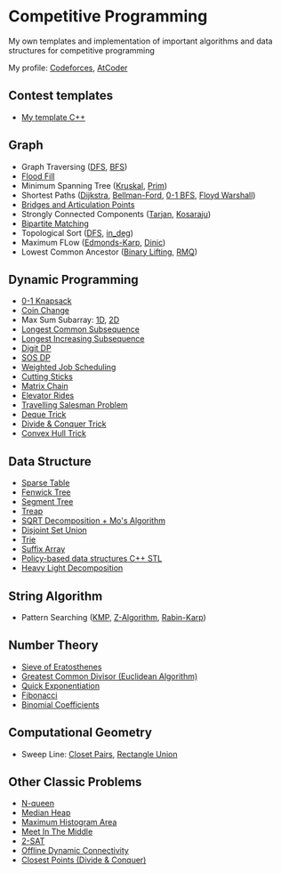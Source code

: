 # Competitive Programming

My own templates and implementation of important algorithms and data structures for competitive programming

My profile: [Codeforces](https://codeforces.com/profile/ncduy0303), [AtCoder](https://atcoder.jp/users/ncduy0303)

## Contest templates

- [My template C++](Contest%20Template/main.cpp)

## Graph

- Graph Traversing ([DFS](Graphs/Graph%20Traversal/DFS.cpp), [BFS](Graphs/Graph%20Traversal/BFS.cpp))
- [Flood Fill](Graphs/Graph%20Traversal/Flood%20Fill.cpp)
- Minimum Spanning Tree ([Kruskal](Graphs/Minimum%20Spanning%20Tree/Kruskal.cpp), [Prim](Graphs/Minimum%20Spanning%20Tree/Prim.cpp))
- Shortest Paths ([Dijkstra](Graphs/Shortest%20Paths/Dijkstra.cpp), [Bellman-Ford](Graphs/Shortest%20Paths/Bellman_Ford.cpp), [0-1 BFS](Graphs/Shortest%20Paths/0-1%20BFS.cpp), [Floyd Warshall](Graphs/Shortest%20Paths/Floyd_Warshall.cpp))
- [Bridges and Articulation Points](<Graphs/Strongly%20Connected%20Components%20(SSCs)/Bridges&ArticulationPoints.cpp>)
- Strongly Connected Components ([Tarjan](<Graphs/Strongly%20Connected%20Components%20(SSCs)/Tarjan.cpp>), [Kosaraju](<Graphs/Strongly%20Connected%20Components%20(SSCs)/Kosaraju.cpp>))
- [Bipartite Matching](Graphs/Graph%20Traversal/Bipartite.cpp)
- Topological Sort ([DFS](<Graphs/Topological%20Sort/Topological%20Sort%20(DFS).cpp>), [in_deg](<Graphs/Topological%20Sort/Topological%20Sort%20(in_deg).cpp>))
- Maximum FLow ([Edmonds-Karp](Graphs/Max%20Flow/Edmonds_Karp.cpp), [Dinic](Graphs/Max%20Flow/Dinic.cpp))
- Lowest Common Ancestor ([Binary Lifting](<Graphs/Lowest%20Common%20Ancestor/LCA%20(Binary%20Lifting).cpp>), [RMQ](<Graphs/Lowest%20Common%20Ancestor/LCA%20(RMQ).cpp>))

## Dynamic Programming

- [0-1 Knapsack](<Dynamic%20Programming/(0-1)%20Knapsack.cpp>)
- [Coin Change](Dynamic%20Programming/Coin%20Change.cpp)
- Max Sum Subarray: [1D](<Dynamic%20Programming/1D%20Max%20Sum%20(Kanade).cpp>), [2D](Dynamic%20Programming/2D%20Max%20Sum.cpp)
- [Longest Common Subsequence](<Dynamic%20Programming/Longest%20Common%20Subsequence%20(LCS).cpp>)
- [Longest Increasing Subsequence](<Dynamic%20Programming/Longest%20Increasing%20Subsequence%20(LIS).cpp>)
- [Digit DP](Dynamic%20Programming/Digit%20DP.cpp)
- [SOS DP](Dynamic%20Programming/SOS%20DP.cpp)
- [Weighted Job Scheduling](Dynamic%20Programming/Weighted%20Job%20Scheduling.cpp)
- [Cutting Sticks](Dynamic%20Programming/Cutting%20Sticks.cpp)
- [Matrix Chain](Dynamic%20Programming/Matrix%20Chain.cpp)
- [Elevator Rides](Dynamic%20Programming/Elevator%20Rides.cpp)
- [Travelling Salesman Problem](<Dynamic%20Programming/Traveling%20Salesman%20Problem%20(TSP).cpp>)
- [Deque Trick](Dynamic%20Programming/Deque%20Trick.cpp)
- [Divide & Conquer Trick](Dynamic%20Programming/D&C%20Trick.cpp)
- [Convex Hull Trick](Dynamic%20Programming/Convex%20Hull%20Trick%20&%20Li-Chao%20Segment%20Tree.cpp)

## Data Structure

- [Sparse Table](Data%20Structures/Sparse%20Table.cpp)
- [Fenwick Tree](<Data%20Structures/Fenwick%20Tree/Fenwick%20Tree%20(point%20update,%20range%20query).cpp>)
- [Segment Tree](<Data%20Structures/Segment%20Tree/Segment%20Tree%20(Recursive).cpp>)
- [Treap](Data%20Structures/Treap.cpp)
- [SQRT Decomposition + Mo's Algorithm](Data%20Structures/SQRT.cpp)
- [Disjoint Set Union](Data%20Structures/DSU.cpp)
- [Trie](Data%20Structures/Trie.cpp)
- [Suffix Array](Data%20Structures/Suffix%20Array.cpp)
- [Policy-based data structures C++ STL](Data%20Structures/PBDS.cpp)
- [Heavy Light Decomposition](Data%20Structures/HLD.cpp)

## String Algorithm

- Pattern Searching ([KMP](<String%20Processing/KMP%20(Prefix%20function).cpp>), [Z-Algorithm](<String%20Processing/Z-algo%20(Z%20function).cpp>), [Rabin-Karp](<String%20Processing/String%20Hashing%20(Rabin-Karp).cpp>))

## Number Theory

- [Sieve of Eratosthenes](Mathematics/Sieve%20Of%20Eratosthenes.cpp)
- [Greatest Common Divisor (Euclidean Algorithm)](Mathematics/GCD.cpp)
- [Quick Exponentiation](Mathematics/Quick%20Exponention.cpp)
- [Fibonacci](Mathematics/Fibonacci.cpp)
- [Binomial Coefficients](Mathematics/Binomial%20Coefficients.cpp)

## Computational Geometry

- Sweep Line: [Closet Pairs](Geometry/Sweep%20Line/Closest%20Pairs.cpp), [Rectangle Union](Geometry/Sweep%20Line/Rectangle%20Union.cpp)

## Other Classic Problems

- [N-queen](Others/N%20Queens.cpp)
- [Median Heap](Others/Median%20Heap.cpp)
- [Maximum Histogram Area](<Others/Maximum%20Histogram%20Area%20(Monotonic%20Stack).cpp>)
- [Meet In The Middle](Others/Meet%20In%20The%20Middle.cpp)
- [2-SAT](Others/2SAT.cpp)
- [Offline Dynamic Connectivity](Others/Offline%20Dynamic%20Connectivity.cpp)
- [Closest Points (Divide & Conquer)](</Others/Closest_3_Points(Divide&Conquer).cpp>)
